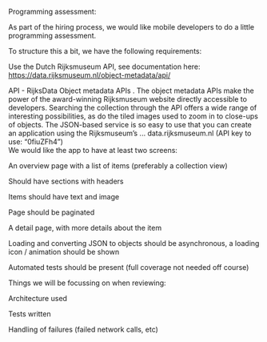 Programming assessment: 

As part of the hiring process, we would like mobile developers to do a little programming assessment. 

To structure this a bit, we have the following requirements: 

 
  

Use the Dutch Rijksmuseum API, see documentation here: https://data.rijksmuseum.nl/object-metadata/api/

API - RijksData
Object metadata APIs . The object metadata APIs make the power of the award-winning Rijksmuseum website directly accessible to developers. Searching the collection through the API offers a wide range of interesting possibilities, as do the tiled images used to zoom in to close-ups of objects. The JSON-based service is so easy to use that you can create an application using the Rijksmuseum’s ...
data.rijksmuseum.nl
 (API key to use: “0fiuZFh4”)  
We would like the app to have at least two screens:  

An overview page with a list of items (preferably a collection view)  

Should have sections with headers  

Items should have text and image  

Page should be paginated  

A detail page, with more details about the item  

Loading and converting JSON to objects should be asynchronous, a loading icon / animation should be shown  

Automated tests should be present (full coverage not needed off course)  

  

Things we will be focussing on when reviewing: 

Architecture used  

Tests written  

Handling of failures (failed network calls, etc) 
